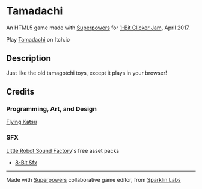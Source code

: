 # Tamadachi
An HTML5 game made with [Superpowers](http://superpowers-html5.com/index.en.html) for [1-Bit Clicker Jam](https://itch.io/jam/1-bit-clicker-jam), April 2017.

Play [Tamadachi](https://flyingkatsu.itch.io/tamadachi) on Itch.io

## Description

Just like the old tamagotchi toys, except it plays in your browser!

## Credits

### Programming, Art, and Design
[Flying Katsu](https://flyingkatsu.itch.io/)

### SFX
[Little Robot Sound Factory](https://www.assetstore.unity3d.com/en/#!/search/page=1/sortby=popularity/query=publisher:5673)'s free asset packs
* [8-Bit Sfx](https://www.assetstore.unity3d.com/en/#!/content/32831)


---
Made with [Superpowers](http://superpowers-html5.com/) collaborative game editor, from [Sparklin Labs](https://sparklinlabs.itch.io/)
